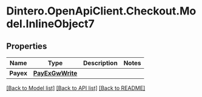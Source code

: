 # Dintero.OpenApiClient.Checkout.Model.InlineObject7

## Properties

Name | Type | Description | Notes
------------ | ------------- | ------------- | -------------
**Payex** | [**PayExGwWrite**](PayExGwWrite.md) |  | 

[[Back to Model list]](../README.md#documentation-for-models) [[Back to API list]](../README.md#documentation-for-api-endpoints) [[Back to README]](../README.md)

